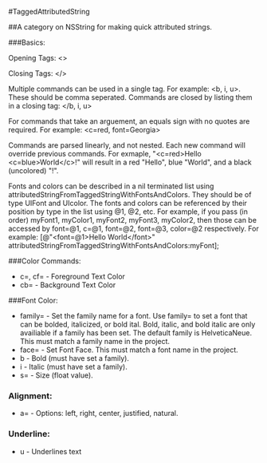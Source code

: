 #TaggedAttributedString

##A category on NSString for making quick attributed strings.

###Basics:

 Opening Tags: <>
 
 Closing Tags: &lt;/&gt;
 
 Multiple commands can be used in a single tag. For example: &lt;b, i, u&gt;.
 These should be comma seperated. Commands are closed by listing them in a
 closing tag: &lt;/b, i, u&gt;
 
 For commands that take an arguement, an equals sign with no quotes are required. For example:
 &lt;c=red, font=Georgia&gt;
 
 Commands are parsed linearly, and not nested. Each new command will override 
 previous commands. For exmaple, "&lt;c=red&gt;Hello &lt;c=blue&gt;World&lt;/c&gt;!" will result
 in a red "Hello", blue "World", and a black (uncolored) "!".
 
 Fonts and colors can be described in a nil terminated list using
 attributedStringFromTaggedStringWithFontsAndColors. They should be of type
 UIFont and UIcolor. The fonts and colors can be referenced by their position
 by type in the list using @1, @2, etc. For example, if you pass (in order) 
 myFont1, myColor1, myFont2, myFont3, myColor2, then those can be accessed by 
 font=@1, c=@1, font=@2, font=@3, color=@2 respectively. For example: [@"&lt;font=@1&gt;Hello World&lt;/font&gt;" attributedStringFromTaggedStringWithFontsAndColors:myFont]; 
 
###Color Commands:

 - c=, cf= - Foreground Text Color
 - cb= - Background Text Color
 
###Font Color:

 - family= - Set the family name for a font. Use family= to set a font that can
    be bolded, italicized, or bold ital. Bold, italic, and bold italic are only
    availiable if a family has been set. The default family is HelveticaNeue.
    This must match a family name in the project.
 - face= - Set Font Face. This must match a font name in the project.
 - b - Bold (must have set a family).
 - i - Italic (must have set a family).
 - s= - Size (float value).
 
### Alignment:

 - a= - Options: left, right, center, justified, natural.
 
### Underline:

 - u - Underlines text
